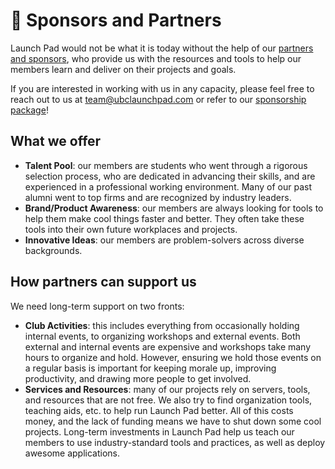 # 🧳 Sponsors and Partners

Launch Pad would not be what it is today without the help of our [partners and sponsors](https://ubclaunchpad.com/#sponsors), who provide us with the resources and tools to help our members learn and deliver on their projects and goals.

If you are interested in working with us in any capacity, please feel free to reach out to us at [team@ubclaunchpad.com](team@ubclaunchpad.com) or refer to our [sponsorship package](https://ubclaunchpad.com/sponsorship)!

## What we offer

- **Talent Pool**: our members are students who went through a rigorous selection process, who are dedicated in advancing their skills, and are experienced in a professional working environment. Many of our past alumni went to top firms and are recognized by industry leaders.
- **Brand/Product Awareness**: our members are always looking for tools to help them make cool things faster and better. They often take these tools into their own future workplaces and projects.
- **Innovative Ideas**: our members are problem-solvers across diverse backgrounds.

## How partners can support us

We need long-term support on two fronts:

- **Club Activities**: this includes everything from occasionally holding internal events, to organizing workshops and external events. Both external and internal events are expensive and workshops take many hours to organize and hold. However, ensuring we hold those events on a regular basis is important for keeping morale up, improving productivity, and drawing more people to get involved.
- **Services and Resources**: many of our projects rely on servers, tools, and resources that are not free. We also try to find organization tools, teaching aids, etc. to help run Launch Pad better. All of this costs money, and the lack of funding means we have to shut down some cool projects. Long-term investments in Launch Pad help us teach our members to use industry-standard tools and practices, as well as deploy awesome applications.
